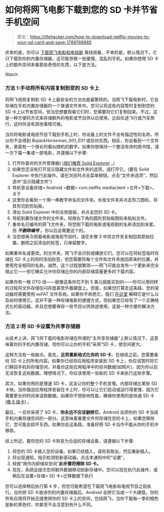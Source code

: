 # 如何将网飞电影下载到您的 SD 卡并节省手机空间

> 原文：<https://lifehacker.com/how-to-download-netflix-movies-to-your-sd-card-and-save-1789766885>

庆幸的是，你可以 [下载网飞电影和电视剧](http://lifehacker.com/netflix-adds-offline-viewing-for-phones-and-tablets-1789512369) 离线观看。不幸的是，默认情况下，它只下载到你的内置存储器，这可能导致一些缓慢，混乱的手机。如果你想用 SD 卡上的额外空间来看那些奇怪的东西，以下是方法。

Watch

### **方法 1:手动将所有内容复制到您的 SD 卡上**

将网飞视频复制到 SD 卡上最安全的方法也是最繁琐的。当网飞下载电影时，它会存储在手机内置存储器的一个普通文件夹中。您可以将这些内容暂时复制到您的 SD 卡上以节省空间，但当您想要观看它们时，您需要将它们复制回来。不过，这是一种方便的方式来存储额外的电影或节目供以后使用，比如长途飞行或汽车旅行，这时你没有其他事情可做。

当你将电影或电视节目下载到手机上时，你设备上的文件不会有描述性的名称，所以你不会得到 *BojackHorseman_S01_E01* 或任何东西。相反，你会看到一个文件夹，里面有一个很长的看似随机的数字。如果你想保持一个整洁有序的图书馆，请一次下载一集或一部电影，并遵循以下步骤:

1.  打开你喜欢的文件管理器( [)我们推荐 Solid Explorer](http://lifehacker.com/the-best-file-management-app-for-android-5825578) 。)
2.  如果您还没有打开显示隐藏文件和文件夹的选项，请打开它。(要在 Solid Explorer 中执行此操作，请在浏览时点击菜单按钮，点击“文件夹选项”，然后选中“显示隐藏文件”)
3.  导航至设备存储> Android >数据> com.netflix.mediaclient >文件>下载>。关于
4.  这里你会看到一个用一串数字命名的文件夹。长按文件夹并点击剪刀图标，将其剪切到剪贴板。
5.  滑出 Solid Explorer 中的左侧面板，并点击您的 SD 卡。
6.  导航到要存储文件的文件夹。轻按右下角的圆形剪贴板图标来粘贴文件。
7.  重命名已编号的网飞文件夹，将您刚下载的电影或电视剧的名称添加到末尾，但 ***不删除编号*** 。你以后会需要这个的。
8.  当您想再次观看电影或电视节目时，请在步骤 3 中将文件夹复制回其原始位置。删除之前添加的标签，只保留数字。

如果重命名或更改。的文件夹，网飞不会识别或播放它们。您可以在将标签临时存储在 SD 卡上的同时添加标签，但您需要将每个文件和文件夹放回原来的位置，并使用完全相同的名称。诚然，这个过程很繁琐——网飞可能会发布一个更新来完全阻止它——但它确实允许你存储比你的内部存储容量更多的下载内容。

如果你有一根 OTG 线——就像这条你花不到 5 美元就能买到的——你可以用同样的过程将文件存储在闪存盘甚至外置硬盘上。但是，如果您打算走这条路，您的驱动器将需要使用 exFAT 文件系统。如果你不熟悉它，我们 [在这里](http://lifehacker.com/use-the-exfat-file-system-and-never-format-your-externa-5927185) 解释它是什么以及如何使用它。这并不是一种存储电影的便捷方式，但如果您已经有了一个正确格式化的驱动器，并且您想要保存一些节目以供旅途使用，这是一种方便的解决方法。

### **方法 2:将 SD 卡设置为共享存储器**

从技术上讲，网飞将下载的电影存储在所谓的“主共享存储器”上默认情况下，这意味着你的手机内置存储，但你可以让你的手机“采用”SD 卡，使空间更大。

这种方法有一些缺点。首先，**这将重新格式化你的 SD 卡**。在继续之前，您需要备份 SD 卡上的所有内容。如果你已经将应用程序安装到 SD 卡上，你应该暂时将它们移回手机的存储空间，并备份这些应用程序中的任何数据(如照片)，因为你以后无法恢复这些数据。理想情况下，你应该使用一张新的 SD 卡来执行这些步骤。

其次，如果你用的是慢速 SD 卡，这会让你的整个手机变慢。内部存储比某些 SD 卡快。当你强迫应用程序安装在卡上时，你可以让它们启动或运行得更慢，因为它需要更长的时间来读取数据。如果你不想影响性能，确保你使用的是快速 SD 卡 [(像 6 级卡)](http://lifehacker.com/does-it-matter-what-class-micro-sd-card-i-have-in-my-an-5804661) 。

最后，一旦你采用了 SD 卡，**你永远不应该删除它**。Android 会把你的 SD 卡当成手机内置存储空间的一部分。这意味着重要文件将存储在您的卡上，如果您移除它，您可能会损坏东西。如果你走这条路，准备好把 SD 卡当作不能从你的手机中移除。

综上所述，要将您的 SD 卡转变为合适的存储设备，请遵循以下步骤:

1.  将您的 SD 卡插入您的设备。如果已经插入，请将其取出，然后重新插入。
2.  将出现通知，指示检测到新驱动器。点击本通知中的“设置”。
3.  轻按“用作内部储存空间”**此步骤将擦除 SD 卡。**
4.  现在，系统会提示您将额外数据移动到新存储中。您可以现在执行此操作，或稍后在设置>存储> SD 卡>迁移数据下执行

您可以选择稍后执行第 4 步，但您可能希望在下载网飞电影和电视节目之前执行。当你把 SD 卡放进你的内置存储器后，Android 会把它当成一个大硬盘。你的所有应用将开始无缝使用你的 SD 卡上的空间，包括网飞。当你下载每一季的橙色是新的黑色时，你甚至不会注意到有什么不同。